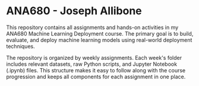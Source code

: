 # ANA680 - Joseph Allibone
This repository contains all assignments and hands-on activities in my ANA680 Machine Learning Deployment course. The primary goal is to build, evaluate, and deploy machine learning models using real-world deployment techniques.

The repository is organized by weekly assignments. Each week's folder includes relevant datasets, raw Python scripts, and Jupyter Notebook (.ipynb) files. This structure makes it easy to follow along with the course progression and keeps all components for each assignment in one place.

